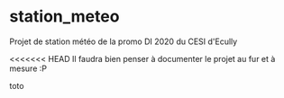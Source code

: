 # station_meteo
Projet de station météo de la promo DI 2020 du CESI d'Ecully

<<<<<<< HEAD
Il faudra bien penser à documenter le projet au fur et à mesure :P

toto